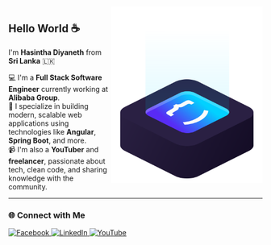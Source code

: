 <img src="ilus-code.svg" width="300px" align="right" alt="Hasintha Diyaneth Logo">

## Hello World ☕

I'm **Hasintha Diyaneth** from **Sri Lanka** 🇱🇰

💻 I'm a **Full Stack Software Engineer** currently working at **Alibaba Group**.  
🚀 I specialize in building modern, scalable web applications using technologies like **Angular**, **Spring Boot**, and more.  
📹 I'm also a **YouTuber** and **freelancer**, passionate about tech, clean code, and sharing knowledge with the community.

---

### 🌐 Connect with Me

<p align="left">
  <a href="https://www.facebook.com/profile.php?id=100022225032755" target="_blank">
    <img src="https://img.shields.io/badge/Facebook-1877F2?style=for-the-badge&logo=facebook&logoColor=white" alt="Facebook"/>
  </a>
  
  <a href="https://www.linkedin.com/in/hasintha-diyaneth/" target="_blank">
    <img src="https://img.shields.io/badge/LinkedIn-0A66C2?style=for-the-badge&logo=linkedin&logoColor=white" alt="LinkedIn"/>
  </a>
  
  <a href="https://www.youtube.com/channel/UCyQ_idXqiolcVzf3Y4MnsaQ" target="_blank">
    <img src="https://img.shields.io/badge/YouTube-FF0000?style=for-the-badge&logo=youtube&logoColor=white" alt="YouTube"/>
  </a>
</p>
